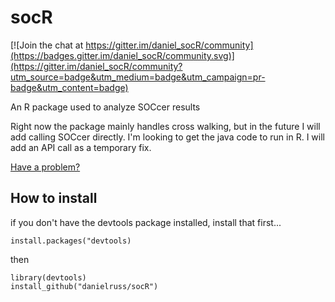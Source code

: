 # socR

[![Join the chat at https://gitter.im/daniel_socR/community](https://badges.gitter.im/daniel_socR/community.svg)](https://gitter.im/daniel_socR/community?utm_source=badge&utm_medium=badge&utm_campaign=pr-badge&utm_content=badge)

An R package used to analyze SOCcer results

Right now the package mainly handles cross walking, but in the future I will add calling SOCcer directly. I'm looking to get the java code to run in R.  I will add an API call as a temporary fix.

[Have a problem?](https://github.com/danielruss/socR/issues)

## How to install
if you don't have the devtools package installed, install that first...

```
install.packages("devtools)
```

then

```
library(devtools)
install_github("danielruss/socR")
```

